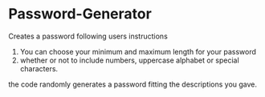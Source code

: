 # Password-Generator
Creates a password following users instructions

1. You can choose your minimum and maximum length for your password
2. whether or not to include numbers, uppercase alphabet or special characters.

the code randomly generates a password fitting the descriptions you gave.
